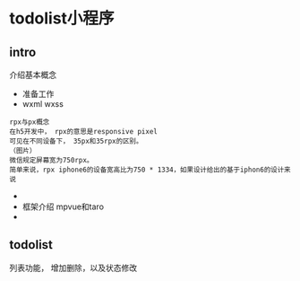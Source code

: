 # todolist小程序

## intro
介绍基本概念 
* 准备工作
* wxml wxss
```
rpx与px概念
在h5开发中， rpx的意思是responsive pixel
可见在不同设备下， 35px和35rpx的区别。
（图片）
微信规定屏幕宽为750rpx。
简单来说，rpx iphone6的设备宽高比为750 * 1334，如果设计给出的基于iphon6的设计来说
```
* 
* 框架介绍 mpvue和taro
* 

## todolist
列表功能，
增加删除，以及状态修改

